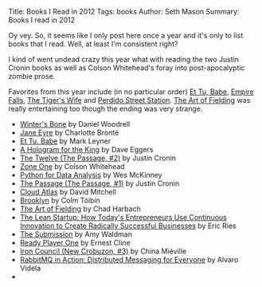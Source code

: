 Title: Books I Read in 2012
Tags: books
Author: Seth Mason
Summary: Books I read in 2012

Oy vey. So, it seems like I only post here once a year and it's only to list
books that I read. Well, at least I'm consistent right?

I kind of went undead crazy this year what with reading the two Justin Cronin
books as well as Colson Whitehead's foray into post-apocalyptic zombie prose.

Favorites from this year include (in no particular order) <a
href="http://www.amazon.com/gp/search?keywords=9780679745068&amp;index=books&amp;linkCode=qs&amp;tag=slackorama-20">Et
Tu, Babe</a>, <a
href="http://www.amazon.com/gp/search?keywords=9780375726408&amp;index=books&amp;linkCode=qs&amp;tag=slackorama-20">Empire
Falls</a>, <a
href="http://www.amazon.com/gp/search?keywords=9780385343831&amp;index=books&amp;linkCode=qs&amp;tag=slackorama-20">The
Tiger's Wife</a> and <a
href="http://www.amazon.com/gp/search?keywords=9780345459404&amp;index=books&amp;linkCode=qs&amp;tag=slackorama-20">Perdido
Street Station</a>. <a
href="http://www.amazon.com/gp/search?keywords=9780316126694&amp;index=books&amp;linkCode=qs&amp;tag=slackorama-20">The
Art of Fielding</a> was really entertaining too though the ending was very strange.

<ul>
<li><a href="http://www.amazon.com/gp/search?keywords=9780316057554&amp;index=books&amp;linkCode=qs&amp;tag=slackorama-20">Winter's Bone</a> by Daniel Woodrell </li>
<li><a href="http://www.amazon.com/gp/search?keywords=9780142437209&amp;index=books&amp;linkCode=qs&amp;tag=slackorama-20">Jane Eyre</a> by Charlotte Brontë </li>
<li><a href="http://www.amazon.com/gp/search?keywords=9780679745068&amp;index=books&amp;linkCode=qs&amp;tag=slackorama-20">Et Tu, Babe</a> by Mark Leyner </li>
<li><a href="http://www.amazon.com/gp/search?keywords=9781936365746&amp;index=books&amp;linkCode=qs&amp;tag=slackorama-20">A Hologram for the King</a> by Dave Eggers </li>
<li><a href="http://www.amazon.com/gp/search?keywords=9780345504982&amp;index=books&amp;linkCode=qs&amp;tag=slackorama-20">The Twelve (The Passage, #2)</a> by Justin Cronin </li>
<li><a href="http://www.amazon.com/gp/search?keywords=9780385528078&amp;index=books&amp;linkCode=qs&amp;tag=slackorama-20">Zone One</a> by Colson Whitehead </li>
<li><a href="http://www.amazon.com/gp/search?keywords=9781449319793&amp;index=books&amp;linkCode=qs&amp;tag=slackorama-20">Python for Data Analysis</a> by Wes McKinney </li>
<li><a href="http://www.amazon.com/gp/search?keywords=9780345504968&amp;index=books&amp;linkCode=qs&amp;tag=slackorama-20">The Passage (The Passage, #1)</a> by Justin Cronin </li>
<li><a href="http://www.amazon.com/gp/search?keywords=9780375507250&amp;index=books&amp;linkCode=qs&amp;tag=slackorama-20">Cloud Atlas</a> by David Mitchell </li>
<li><a href="http://www.amazon.com/gp/search?keywords=9781439138311&amp;index=books&amp;linkCode=qs&amp;tag=slackorama-20">Brooklyn</a> by Colm Tóibín </li>
<li><a href="http://www.amazon.com/gp/search?keywords=9780316126694&amp;index=books&amp;linkCode=qs&amp;tag=slackorama-20">The Art of Fielding</a> by Chad Harbach </li>
<li><a href="http://www.amazon.com/gp/search?keywords=9780307887894&amp;index=books&amp;linkCode=qs&amp;tag=slackorama-20">The Lean Startup: How Today's Entrepreneurs Use Continuous Innovation to Create Radically Successful Businesses</a> by Eric Ries </li>
<li><a href="http://www.amazon.com/gp/search?keywords=9780374271565&amp;index=books&amp;linkCode=qs&amp;tag=slackorama-20">The Submission</a> by Amy Waldman </li>
<li><a href="http://www.amazon.com/gp/search?keywords=9780307887436&amp;index=books&amp;linkCode=qs&amp;tag=slackorama-20">Ready Player One</a> by Ernest Cline </li>
<li><a href="http://www.amazon.com/gp/search?keywords=9780345458421&amp;index=books&amp;linkCode=qs&amp;tag=slackorama-20">Iron Council (New Crobuzon, #3)</a> by China Miéville </li>
<li><a href="http://www.amazon.com/gp/search?keywords=9781935182979&amp;index=books&amp;linkCode=qs&amp;tag=slackorama-20">RabbitMQ in Action: Distributed Messaging for Everyone</a> by Alvaro Videla </li>
<li><a href="http://www.amazon.com/gp/search?keywords=97